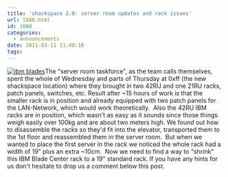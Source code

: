 ```yaml
---
title: 'shackspace 2.0: server room updates and rack issues'
url: 1880.html
id: 1880
categories:
  - announcements
date: 2011-03-11 11:40:18
tags:
---
```


[![](https://blog.shackspace.de/wp-content/uploads/2011/03/srv1-300x225.jpg "ibm blades")](https://blog.shackspace.de/wp-content/uploads/2011/03/srv1.jpg)The "server room taskforce", as the team calls themselves, spent the whole of Wednesday and parts of Thursday at 0xff (the new shackspace location) where they brought in two 42RU and one 21RU racks, patch panels, switches, etc.
Result after ~15 hours of work is that the smaller rack is in position and already equipped with two patch panels for the LAN-Network, which would work theoretically.  Also the 42RU IBM racks are in position, which wasn't as easy as it sounds since those things weigh easily over 100kg and are about two meters high.
We found out how to disassemble the racks so they'd fit into the elevator, transported them to the 1st floor and reassembled them in the server room.  But when we wanted to place the first server in the rack we noticed the whole rack had a width of 19" plus an extra ~10cm.  Now we need to find a way to "shrink" this IBM Blade Center rack to a 19" standard rack. If you have any hints for us don't hesitate to drop us a comment below this post.